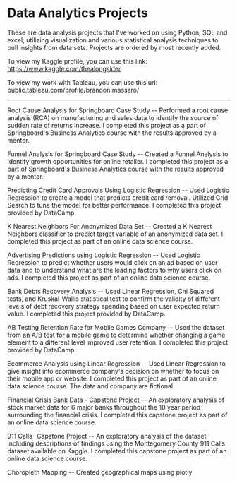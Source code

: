 # Data Analytics Projects
These are data analysis projects that I've worked on using Python, SQL and excel, utilizing visualization and various statistical analysis techniques to pull insights from data sets. Projects are ordered by most recently added.

To view my Kaggle profile, you can use this link: https://www.kaggle.com/thealongsider

To view my work with Tableau, you can use this url: public.tableau.com/profile/brandon.massaro/

-----
Root Cause Analysis for Springboard Case Study -- Performed a root cause analysis (RCA) on manufacturing and sales data to identify the source of sudden rate of returns increase. I completed this project as a part of Springboard's Business Analytics course with the results approved by a mentor.

Funnel Analysis for Springboard Case Study -- Created a Funnel Analysis to identify growth opportunities for online retailer. I completed this project as a part of Springboard's Business Analytics course with the results approved by a mentor.

Predicting Credit Card Approvals Using Logistic Regression -- Used Logistic Regression to create a model that predicts credit card removal. Utilized Grid Search to tune the model for better performance. I completed this project provided by DataCamp.

K Nearest Neighbors For Anonymized Data Set -- Created a K Nearest Neighbors classifier to predict target variable of an anonymized data set. I completed this project as part of an online data science course.

Advertising Predictions using Logistic Regression -- Used Logistic Regression to predict whether users would click on an ad based on user data and to understand what are the leading factors to why users click on ads. I completed this project as part of an online data science course.

Bank Debts Recovery Analysis -- Used Linear Regression, Chi Squared tests, and Kruskal-Wallis statistical test to confirm the validity of different levels of debt recovery strategy spending based on user expected return value. I completed this project provided by DataCamp.

AB Testing Retention Rate for Mobile Games Company -- Used the dataset from an A/B test for a mobile game to determine whether changing a game element to a different level improved user retention. I completed this project provided by DataCamp. 

Ecommerce Analysis using Linear Regression -- Used Linear Regression to give insight into ecommerce company's decision on whether to focus on their mobile app or website. I completed this project as part of an online data science course. The data and company are fictional.

Financial Crisis Bank Data - Capstone Project -- An exploratory analysis of stock market data for 6 major banks throughout the 10 year period surrounding the financial crisis. I completed this capstone project as part of an online data science course.

911 Calls -Capstone Project -- An exploratory analysis of the dataset including descriptions of findings using the Montegomery County 911 Calls dataset available on Kaggle. I completed this capstone project as part of an online data science course.

Choropleth Mapping -- Created geographical maps using plotly
